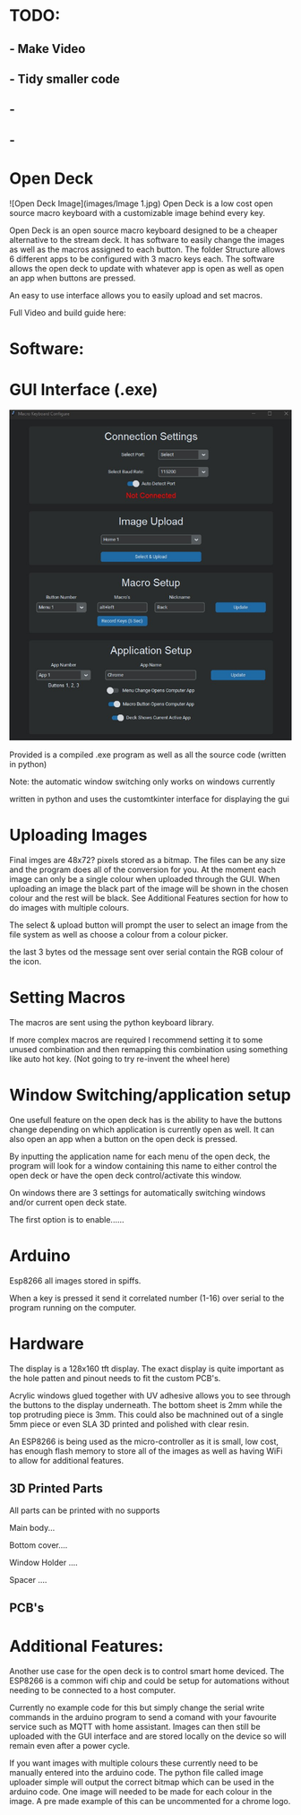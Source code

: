 # TODO:
## - Make Video
## - Tidy smaller code
## -
## -

# Open Deck
![Open Deck Image](images/Image 1.jpg)
Open Deck is a low cost open source macro keyboard with a customizable image behind every key.

Open Deck is an open source macro keyboard designed to be a cheaper alternative to the stream deck. It has software to easily change the images as well as the macros assigned to each button. The folder Structure allows 6 different apps to be configured with 3 macro keys each. The software allows the open deck to update with whatever app is open as well as open an app when buttons are pressed.

An easy to use interface allows you to easily upload and set macros.

Full Video and build guide here:

# Software:
# **GUI Interface (.exe)**
![GUI Image](images/gui.jpg)

Provided is a compiled .exe program as well as all the source code (written in python)

Note: the automatic window switching only works on windows currently

written in python and uses the customtkinter interface for displaying the gui

# Uploading Images
Final imges are 48x72? pixels stored as a bitmap. The files can be any size and the program does all of the conversion for you. At the moment each image can only be a single colour when uploaded through the GUI. When uploading an image the black part of the image will be shown in the chosen colour and the rest will be black. See Additional Features section for how to do images with multiple colours.

The select & upload button will prompt the user to select an image from the file system as well as choose a colour from a colour picker.

the last 3 bytes od the message sent over serial contain the RGB colour of the icon.

# Setting Macros
The macros are sent using the python keyboard library.

If more complex macros are required I recommend setting it to some unused combination and then remapping this combination using something like auto hot key. (Not going to try re-invent the wheel here)

# Window Switching/application setup
One usefull feature on the open deck has is the ability to have the buttons change depending on which application is currently open as well. It can also open an app when a button on the open deck is pressed.

By inputting the application name for each menu of the open deck, the program will look for a window containing this name to either control the open deck or have the open deck control/activate this window.

On windows there are 3 settings for automatically switching windows and/or current open deck state.

The first option is to enable......


# Arduino
Esp8266 all images stored in spiffs.

When a key is pressed it send it correlated number (1-16) over serial to the program running on the computer. 

# Hardware
The display is a 128x160 tft display. The exact display is quite important as the hole patten and pinout needs to fit the custom PCB's.

Acrylic windows glued together with UV adhesive allows you to see through the buttons to the display underneath. The bottom sheet is 2mm while the top protruding piece is 3mm. This could also be machnined out of a single 5mm piece or even SLA 3D printed and polished with clear resin.

An ESP8266 is being used as the micro-controller as it is small, low cost, has enough flash memory to store all of the images as well as having WiFi to allow for additional features.

## 3D Printed Parts
All parts can be printed with no supports

Main body...

Bottom cover....

Window Holder ....

Spacer ....


## PCB's


# Additional Features:
Another use case for the open deck is to control smart home deviced. The ESP8266 is a common wifi chip and could be setup for automations without needing to be connected to a host computer. 

Currently no example code for this but simply change the serial write commands in the arduino program to send a comand with your favourite service such as MQTT with home assistant. Images can then still be uploaded with the GUI interface and are stored locally on the device so will remain even after a power cycle.

If you want images with multiple colours these currently need to be manually entered into the arduino code. The python file called image uploader simple will output the correct bitmap which can be used in the arduino code. One image will needed to be made for each colour in the image. A pre made example of this can be uncommented for a chrome logo.
